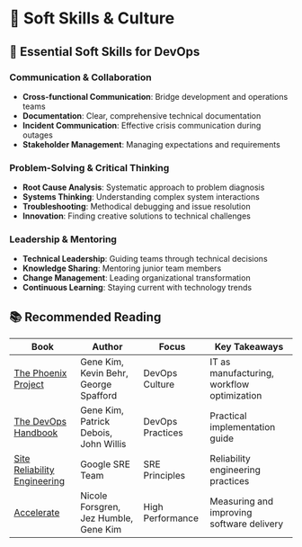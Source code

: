# 🤝 Soft Skills & Culture

## 🎯 Essential Soft Skills for DevOps

### Communication & Collaboration
- **Cross-functional Communication**: Bridge development and operations teams
- **Documentation**: Clear, comprehensive technical documentation
- **Incident Communication**: Effective crisis communication during outages
- **Stakeholder Management**: Managing expectations and requirements

### Problem-Solving & Critical Thinking
- **Root Cause Analysis**: Systematic approach to problem diagnosis
- **Systems Thinking**: Understanding complex system interactions
- **Troubleshooting**: Methodical debugging and issue resolution
- **Innovation**: Finding creative solutions to technical challenges

### Leadership & Mentoring
- **Technical Leadership**: Guiding teams through technical decisions
- **Knowledge Sharing**: Mentoring junior team members
- **Change Management**: Leading organizational transformation
- **Continuous Learning**: Staying current with technology trends

## 📚 Recommended Reading

| Book | Author | Focus | Key Takeaways |
|------|--------|-------|---------------|
| [The Phoenix Project](https://www.amazon.com/Phoenix-Project-DevOps-Helping-Business/dp/0988262592) | Gene Kim, Kevin Behr, George Spafford | DevOps Culture | IT as manufacturing, workflow optimization |
| [The DevOps Handbook](https://www.amazon.com/DevOps-Handbook-World-Class-Reliability-Organizations/dp/1942788002) | Gene Kim, Patrick Debois, John Willis | DevOps Practices | Practical implementation guide |
| [Site Reliability Engineering](https://sre.google/sre-book/table-of-contents/) | Google SRE Team | SRE Principles | Reliability engineering practices |
| [Accelerate](https://www.amazon.com/Accelerate-Software-Performing-Technology-Organizations/dp/1942788339) | Nicole Forsgren, Jez Humble, Gene Kim | High Performance | Measuring and improving software delivery |
